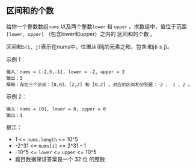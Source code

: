 ## 区间和的个数

给你一个整数数组`nums` 以及两个整数`lower` 和 `upper` 。求数组中，值位于范围 `[lower, upper]` （包含lower和upper）之内的 区间和的个数 。

区间和`S(i, j)`表示在nums中，位置从i到j的元素之和，包含i和j(i ≤ j)。


示例 1：

```
输入：nums = [-2,5,-1], lower = -2, upper = 2
输出：3
解释：存在三个区间：[0,0]、[2,2] 和 [0,2] ，对应的区间和分别是：-2 、-1 、2 。
```

示例 2：

```
输入：nums = [0], lower = 0, upper = 0
输出：1
```


提示：

* 1 <= `nums.length` <= 10^5
* -2^31 <= `nums[i]` <= 2^31 - 1
* -10^5 <= `lower` <= `upper` <= 10^5
* 题目数据保证答案是一个 32 位 的整数

